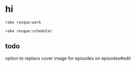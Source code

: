 hi
===

`rake resque:work`

`rake resque:scheduler`

todo
---

option to replace cover image for episodes on episodes#edit
